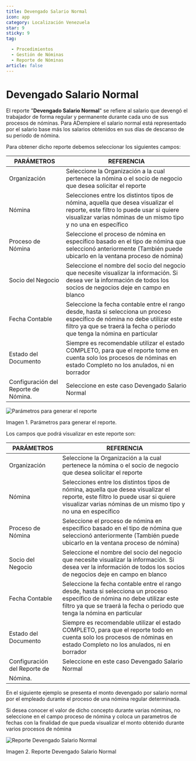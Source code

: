 ```yaml
---
title: Devengado Salario Normal
icon: app
category: Localización Venezuela
star: 9
sticky: 9
tag:

  - Procedimientos
  - Gestión de Nóminas
  - Reporte de Nóminas
article: false
---
```


**Devengado Salario Normal**
============================

El reporte "**Devengado Salario Normal**" se refiere al salario que devengó el trabajador de forma regular y permanente durante cada uno de sus procesos de nóminas. Para ADempiere el salario normal está representado por el salario base más los salarios obtenidos en sus días de descanso de su periodo de nómina.

Para obtener dicho reporte debemos seleccionar los siguientes campos:

|      **PARÁMETROS**             |                       **REFERENCIA**                        |
|---------------------------------|-------------------------------------------------------------|
| Organización                    | Seleccione la Organización a la cual pertenece la nómina o el socio de negocio que desea solicitar el reporte |
| Nómina                          | Selecciones entre los distintos tipos de nómina, aquella que desea visualizar el reporte, este filtro lo puede usar si quiere visualizar varias nóminas de un mismo tipo y no una en específico |
| Proceso de Nómina               | Seleccione el proceso de nómina en específico basado en el tipo de nómina que seleccionó anteriormente (También puede ubicarlo en la ventana proceso de nómina) |
| Socio del Negocio               | Seleccione el nombre del socio del negocio que necesite visualizar la información. Si desea ver la información de todos los socios de negocios deje en campo en blanco |
| Fecha Contable                  | Seleccione la fecha contable entre el rango desde, hasta si selecciona un proceso específico de nómina no debe utilizar este filtro ya que se traerá la fecha o periodo que tenga la nómina en particular |
| Estado del Documento            | Siempre es recomendable utilizar el estado COMPLETO, para que el reporte tome en cuenta solo los procesos de nóminas en estado Completo no los anulados, ni en borrador |
| Configuración del Reporte de Nómina.                         | Seleccione en este caso Devengado Salario Normal |

![Parámetros para generar el reporte](/assets/img/docs/lve/procedures/payroll/payroll-report/resources/reportparametersearningnormalsalary.png)

Imagen 1. Parámetros para generar el reporte.

Los campos que podrá visualizar en este reporte son:

|      **PARÁMETROS**             |                       **REFERENCIA**                        |
|---------------------------------|-------------------------------------------------------------|
| Organización                    | Seleccione la Organización a la cual pertenece  la nómina o el socio de negocio que desea solicitar el reporte          |
| Nómina                          | Selecciones entre los distintos tipos de nómina, aquella que desea visualizar el reporte, este filtro lo puede usar si quiere visualizar varias nóminas de un mismo tipo y no una en específico                                               |
| Proceso de Nómina               | Seleccione el proceso de nómina en específico basado en el tipo de nómina que seleccionó anteriormente  (También puede ubicarlo en la ventana proceso de nómina)                   |
| Socio del Negocio               | Seleccione el nombre del socio del negocio que necesite visualizar la información. Si desea ver la información de todos los socios de negocios deje en campo en blanco        |
| Fecha Contable                  | Seleccione la fecha contable entre el rango desde, hasta    si selecciona un proceso específico de nómina no debe utilizar este filtro ya que se traerá la fecha o periodo que tenga la nómina en particular                   |
| Estado del Documento            | Siempre es recomendable utilizar el estado COMPLETO, para que el reporte todo en cuenta solo los procesos de nóminas en estado Completo no los anulados, ni en borrador          |
| Configuración del Reporte de    | Seleccione en este caso Devengado Salario Normal                                                             |
| Nómina.                         |                                                             |

En el siguiente ejemplo se presenta  el monto devengado por salario normal  por el empleado durante el proceso de una nómina regular determinada.

Si desea conocer el valor de dicho concepto durante varias nóminas, no seleccione en el campo proceso de nómina y coloca un parametros de fechas con la finalidad de que pueda visualizar el monto obtenido durante varios procesos de nómina

![Reporte Devengado Salario Normal](/assets/img/docs/lve/procedures/payroll/payroll-report/resources/normalsalary.png)

Imagen 2. Reporte Devengado Salario Normal
